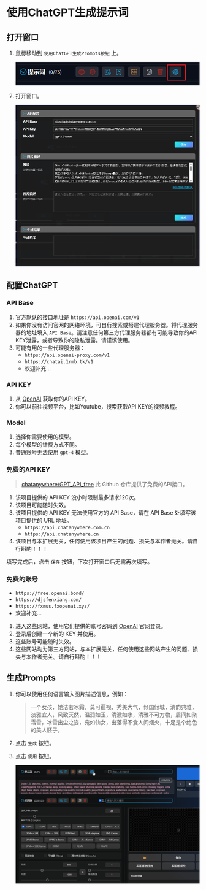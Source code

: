 # 使用ChatGPT生成提示词

## 打开窗口

1. 鼠标移动到 `使用ChatGPT生成Prompts按钮` 上。

   ![](../assets/images/UsingChatgptToGeneratePrompts/chatgpt_btn.png)

2. 打开窗口。

   ![](../assets/images/UsingChatgptToGeneratePrompts/chatgpt.png)

## 配置ChatGPT

### API Base

1. 官方默认的接口地址是 `https://api.openai.com/v1`
2. 如果你没有访问官网的网络环境，可自行搜索或搭建代理服务器。将代理服务器的地址填入 `API Base`。请注意任何第三方代理服务器都有可能导致你的API
   KEY泄露，或者导致你的隐私泄露。请谨慎使用。
3. 可能有用的一些代理服务器：
   - `https://api.openai-proxy.com/v1`
   - `https://chatai.1rmb.tk/v1`
   - 欢迎补充...

### API KEY

1. 从 [OpenAI](https://platform.openai.com/docs/introduction) 获取你的API KEY。
2. 你可以前往视频平台，比如Youtube，搜索获取API KEY的视频教程。

### Model

1. 选择你需要使用的模型。
2. 每个模型的计费方式不同。
3. 普通账号无法使用 `gpt-4` 模型。

### 免费的API KEY

> [chatanywhere/GPT_API_free](https://github.com/chatanywhere/GPT_API_free) 此 Github 仓库提供了免费的API接口。

1. 该项目提供的 API KEY 没小时限制最多请求120次。
2. 该项目可能随时失效。
3. 该项目提供的 API KEY 无法使用官方的 API Base，请在 API Base 处填写该项目提供的 URL 地址。
   - `https://api.chatanywhere.com.cn`
   - `https://api.chatanywhere.cn`
4. 该项目与本扩展无关，任何使用该项目产生的问题、损失与本作者无关。请自行斟酌！！！

填写完成后，点击 `保存` 按钮，下次打开窗口后无需再次填写。

### 免费的账号

- `https://free.openai.bond/`
- `https://djsfenxiang.com/`
- `https://fxmus.fxopenai.xyz/`
- 欢迎补充...

1. 进入这些网站，使用它们提供的账号密码到 [OpenAI](https://platform.openai.com/docs/introduction) 官网登录。
2. 登录后创建一个新的 KEY 并使用。
3. 这些账号可能随时失效。
4. 这些网站均为第三方网站，与本扩展无关，任何使用这些网站产生的问题、损失与本作者无关。请自行斟酌！！！

## 生成Prompts

1. 你可以使用任何语言输入图片描述信息，例如：

   > 一个女孩，她洁若冰霜，莫可逼视，秀美大气，倾国倾城，清韵典雅，淡雅宜人，风致天然，温润如玉，清澈如水，清雅不可方物，眉间如聚霜雪，冰雪出尘之姿，宛如仙女，出落得不食人间烟火，十足是个绝色的美人胚子。

2. 点击 `生成` 按钮。

3. 点击 `使用` 按钮。

   ![](../assets/images/demo.chatgpt.gif)